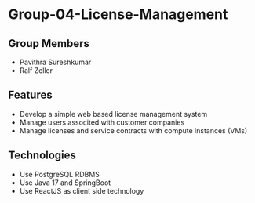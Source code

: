 # Group-04-License-Management

## Group Members
- Pavithra Sureshkumar
- Ralf Zeller

## Features 
- Develop a simple web based license management system
- Manage users associted with customer companies 
- Manage licenses and service contracts with compute instances (VMs)

## Technologies
- Use PostgreSQL RDBMS
- Use Java 17 and SpringBoot
- Use ReactJS as client side technology